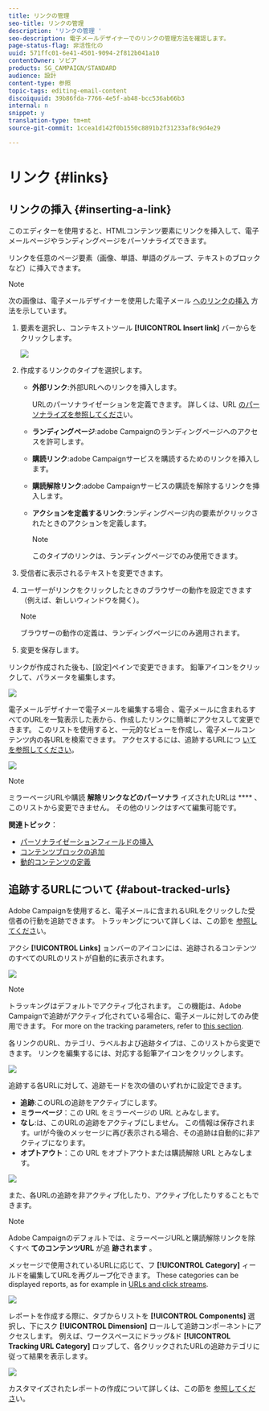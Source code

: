 ```yaml
---
title: リンクの管理
seo-title: リンクの管理
description: 'リンクの管理 '
seo-description: 電子メールデザイナーでのリンクの管理方法を確認します。
page-status-flag: 非活性化の
uuid: 571ffc01-6e41-4501-9094-2f812b041a10
contentOwner: ソビア
products: SG_CAMPAIGN/STANDARD
audience: 設計
content-type: 参照
topic-tags: editing-email-content
discoiquuid: 39b86fda-7766-4e5f-ab48-bcc536ab66b3
internal: n
snippet: y
translation-type: tm+mt
source-git-commit: 1ccea1d142f0b1550c8891b2f31233af8c9d4e29

---
```



# リンク {#links}

## リンクの挿入 {#inserting-a-link}

このエディターを使用すると、HTMLコンテンツ要素にリンクを挿入して、電子メールページやランディングページをパーソナライズできます。

リンクを任意のページ要素（画像、単語、単語のグループ、テキストのブロックなど）に挿入できます。

>[!NOTE]
>
>次の画像は、電子メールデザイナーを使用した電子メール [へのリンクの挿入](../../designing/using/overview.md) 方法を示しています。

1. 要素を選択し、コンテキストツール **[!UICONTROL Insert link]** バーからをクリックします。

   ![](assets/des_insert_link.png)

1. 作成するリンクのタイプを選択します。

   * **外部リンク**:外部URLへのリンクを挿入します。

      URLのパーソナライゼーションを定義できます。 詳しくは、URL [のパーソナライズを参照してくださ](../../designing/using/using-reusable-content.md#creating-a-content-fragment)い。

   * **ランディングページ**:adobe Campaignのランディングページへのアクセスを許可します。
   * **購読リンク**:adobe Campaignサービスを購読するためのリンクを挿入します。
   * **購読解除リンク**:adobe Campaignサービスの購読を解除するリンクを挿入します。
   * **アクションを定義するリンク**:ランディングページ内の要素がクリックされたときのアクションを定義します。

      >[!NOTE]
      >
      >このタイプのリンクは、ランディングページでのみ使用できます。

1. 受信者に表示されるテキストを変更できます。
1. ユーザーがリンクをクリックしたときのブラウザーの動作を設定できます（例えば、新しいウィンドウを開く）。

   >[!NOTE]
   >
   >ブラウザーの動作の定義は、ランディングページにのみ適用されます。

1. 変更を保存します。

リンクが作成された後も、[設定]ペインで変更できます。 鉛筆アイコンをクリックして、パラメータを編集します。

![](assets/des_link_edit.png)

電子メールデザイナーで電子メールを編集する場合 [](../../designing/using/overview.md)、電子メールに含まれるすべてのURLを一覧表示した表から、作成したリンクに簡単にアクセスして変更できます。 このリストを使用すると、一元的なビューを作成し、電子メールコンテンツ内の各URLを検索できます。 アクセスするには、追跡するURLにつ [いてを参照してください](#about-tracked-urls)。

![](assets/des_link_list.png)

>[!NOTE]
>
>ミラーページURLや購読 **解除リンクなどのパーソナラ** イズされたURLは **** 、このリストから変更できません。 その他のリンクはすべて編集可能です。

**関連トピック**：

* [パーソナライゼーションフィールドの挿入](../../designing/using/personalization.md#inserting-a-personalization-field)
* [コンテンツブロックの追加](../../designing/using/personalization.md#adding-a-content-block)
* [動的コンテンツの定義](../../designing/using/personalization.md#defining-dynamic-content-in-an-email)

## 追跡するURLについて {#about-tracked-urls}

Adobe Campaignを使用すると、電子メールに含まれるURLをクリックした受信者の行動を追跡できます。 トラッキングについて詳しくは、この節を [参照してくださ](../../sending/using/tracking-messages.md#about-tracking)い。

アクシ **[!UICONTROL Links]** ョンバーのアイコンには、追跡されるコンテンツのすべてのURLのリストが自動的に表示されます。

![](assets/des_links.png)

>[!NOTE]
>
>トラッキングはデフォルトでアクティブ化されます。 この機能は、Adobe Campaignで追跡がアクティブ化されている場合に、電子メールに対してのみ使用できます。 For more on the tracking parameters, refer to [this section](../../administration/using/configuring-email-channel.md#tracking-parameters).

各リンクのURL、カテゴリ、ラベルおよび追跡タイプは、このリストから変更できます。 リンクを編集するには、対応する鉛筆アイコンをクリックします。

![](assets/des_links_tracking.png)

追跡する各URLに対して、追跡モードを次の値のいずれかに設定できます。

* **追跡**:このURLの追跡をアクティブにします。
* **ミラーページ**：この URL をミラーページの URL とみなします。
* **なし**:は、このURLの追跡をアクティブにしません。 この情報は保存されます。urlが今後のメッセージに再び表示される場合、その追跡は自動的に非アクティブになります。
* **オプトアウト**：この URL をオプトアウトまたは購読解除 URL とみなします。

![](assets/des_link_tracking_type.png)

また、各URLの追跡を非アクティブ化したり、アクティブ化したりすることもできます。

>[!NOTE]
>
>Adobe Campaignのデフォルトでは、ミラーページURLと購読解除リンクを除くすべ **てのコンテンツURL** が追 **跡されます** 。

メッセージで使用されているURLに応じて、フ **[!UICONTROL Category]** ィールドを編集してURLを再グループ化できます。 These categories can be displayed reports, as for example in [URLs and click streams](../../reporting/using/urls-and-click-streams.md).

![](assets/des_link_tracking_category.png)

レポートを作成する際に、タブからリストを **[!UICONTROL Components]** 選択し、下にスク **[!UICONTROL Dimension]** ロールして追跡コンポーネントにアクセスします。 例えば、ワークスペースにドラッグ&amp;ド **[!UICONTROL Tracking URL Category]** ロップして、各クリックされたURLの追跡カテゴリに従って結果を表示します。

![](assets/des_link_tracking_report.png)

カスタマイズされたレポートの作成について詳しくは、この節を [参照してくださ](../../reporting/using/about-dynamic-reports.md)い。
